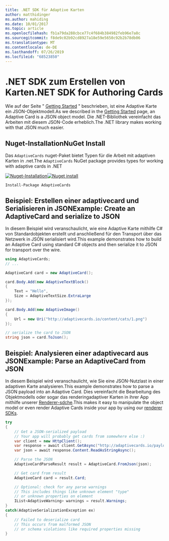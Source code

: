 ```yaml
---
title: .NET SDK für Adaptive Karten
author: matthidinger
ms.author: mahiding
ms.date: 10/01/2017
ms.topic: article
ms.openlocfilehash: fb1a79da288cbce77c4f684b384982feb96e7a8c
ms.sourcegitcommit: f8de9c02b92cd8927a18e59e5650c92b2b78db06
ms.translationtype: MT
ms.contentlocale: de-DE
ms.lasthandoff: 07/26/2019
ms.locfileid: "68523850"
---
```

# <a name="net-sdk-for-authoring-cards"></a><span data-ttu-id="916b5-102">.NET SDK zum Erstellen von Karten</span><span class="sxs-lookup"><span data-stu-id="916b5-102">.NET SDK for Authoring Cards</span></span>

<span data-ttu-id="916b5-103">Wie auf der Seite " [Getting Started](../../authoring-cards/getting-started.md) " beschrieben, ist eine Adaptive Karte ein JSON-Objektmodell.</span><span class="sxs-lookup"><span data-stu-id="916b5-103">As we described in the [Getting Started](../../authoring-cards/getting-started.md) page, an Adaptive Card is a JSON object model.</span></span> <span data-ttu-id="916b5-104">Die .NET-Bibliothek vereinfacht das Arbeiten mit diesem JSON-Code erheblich.</span><span class="sxs-lookup"><span data-stu-id="916b5-104">The .NET library makes working with that JSON much easier.</span></span>


## <a name="nuget-install"></a><span data-ttu-id="916b5-105">Nuget-Installation</span><span class="sxs-lookup"><span data-stu-id="916b5-105">NuGet Install</span></span>
<span data-ttu-id="916b5-106">Das `AdaptiveCards` nuget-Paket bietet Typen für die Arbeit mit adaptiven Karten in .net.</span><span class="sxs-lookup"><span data-stu-id="916b5-106">The `AdaptiveCards` NuGet package provides types for working with adaptive cards in .NET</span></span>

<span data-ttu-id="916b5-107">[![Nuget-Installation](https://img.shields.io/nuget/vpre/AdaptiveCards.svg)](https://www.nuget.org/packages/AdaptiveCards)</span><span class="sxs-lookup"><span data-stu-id="916b5-107">[![Nuget install](https://img.shields.io/nuget/vpre/AdaptiveCards.svg)](https://www.nuget.org/packages/AdaptiveCards)</span></span>

```console
Install-Package AdaptiveCards
```

## <a name="example-create-an-adaptivecard-and-serialize-to-json"></a><span data-ttu-id="916b5-108">Beispiel: Erstellen einer adaptivecard und Serialisieren in JSON</span><span class="sxs-lookup"><span data-stu-id="916b5-108">Example: Create an AdaptiveCard and serialize to JSON</span></span>

<span data-ttu-id="916b5-109">In diesem Beispiel wird veranschaulicht, wie eine Adaptive Karte mithilfe C# von Standardobjekten erstellt und anschließend für den Transport über das Netzwerk in JSON serialisiert wird.</span><span class="sxs-lookup"><span data-stu-id="916b5-109">This example demonstrates how to build an Adaptive Card using standard C# objects and then serialize it to JSON for transport over the wire.</span></span>

```csharp
using AdaptiveCards;
// ...

AdaptiveCard card = new AdaptiveCard();

card.Body.Add(new AdaptiveTextBlock() 
{
    Text = "Hello",
    Size = AdaptiveTextSize.ExtraLarge
});

card.Body.Add(new AdaptiveImage() 
{
    Url = new Uri("http://adaptivecards.io/content/cats/1.png")
});

// serialize the card to JSON
string json = card.ToJson();
```

## <a name="example-parse-an-adaptivecard-from-json"></a><span data-ttu-id="916b5-110">Beispiel: Analysieren einer adaptivecard aus JSON</span><span class="sxs-lookup"><span data-stu-id="916b5-110">Example: Parse an AdaptiveCard from JSON</span></span>

<span data-ttu-id="916b5-111">In diesem Beispiel wird veranschaulicht, wie Sie eine JSON-Nutzlast in einer adaptiven Karte analysieren.</span><span class="sxs-lookup"><span data-stu-id="916b5-111">This example demonstrates how to parse a JSON payload into an Adaptive Card.</span></span> <span data-ttu-id="916b5-112">Dies vereinfacht die Bearbeitung des Objektmodells oder sogar das renderingadaptiver Karten in ihrer App mithilfe unserer [Renderer-sdche](../../rendering-cards/getting-started.md).</span><span class="sxs-lookup"><span data-stu-id="916b5-112">This makes it easy to manipulate the object model or even render Adaptive Cards inside your app by using our [renderer SDKs](../../rendering-cards/getting-started.md).</span></span>

```csharp
try
{
    // Get a JSON-serialized payload
    // Your app will probably get cards from somewhere else :)
    var client = new HttpClient();
    var response = await client.GetAsync("http://adaptivecards.io/payloads/ActivityUpdate.json");
    var json = await response.Content.ReadAsStringAsync();

    // Parse the JSON 
    AdaptiveCardParseResult result = AdaptiveCard.FromJson(json);

    // Get card from result
    AdaptiveCard card = result.Card;

    // Optional: check for any parse warnings
    // This includes things like unknown element "type"
    // or unknown properties on element
    IList<AdaptiveWarning> warnings = result.Warnings;
}
catch(AdaptiveSerializationException ex)
{
    // Failed to deserialize card 
    // This occurs from malformed JSON
    // or schema violations like required properties missing 
}
```
